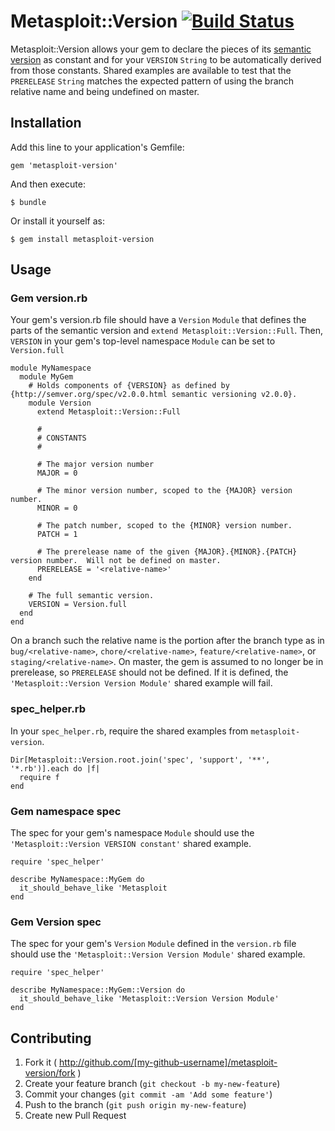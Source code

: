 # Metasploit::Version [![Build Status](https://travis-ci.org/rapid7/metasploit-version.svg)](https://travis-ci.org/rapid7/metasploit-version)

Metasploit::Version allows your gem to declare the pieces of its [semantic version](semver.org) as constant and for
your `VERSION` `String` to be automatically derived from those constants.  Shared examples are available to test that
the `PRERELEASE` `String` matches the expected pattern of using the branch relative name and being undefined on master.

## Installation

Add this line to your application's Gemfile:

    gem 'metasploit-version'

And then execute:

    $ bundle

Or install it yourself as:

    $ gem install metasploit-version

## Usage

### Gem version.rb

Your gem's version.rb file should have a `Version` `Module` that defines the parts of the semantic version and
`extend Metasploit::Version::Full`.  Then, `VERSION` in your gem's top-level namespace `Module` can be set to
`Version.full`

    module MyNamespace
      module MyGem
        # Holds components of {VERSION} as defined by {http://semver.org/spec/v2.0.0.html semantic versioning v2.0.0}.
        module Version
          extend Metasploit::Version::Full

          #
          # CONSTANTS
          #

          # The major version number
          MAJOR = 0

          # The minor version number, scoped to the {MAJOR} version number.
          MINOR = 0

          # The patch number, scoped to the {MINOR} version number.
          PATCH = 1

          # The prerelease name of the given {MAJOR}.{MINOR}.{PATCH} version number.  Will not be defined on master.
          PRERELEASE = '<relative-name>'
        end

        # The full semantic version.
        VERSION = Version.full
      end
    end

On a branch such the relative name is the portion after the branch type as in `bug/<relative-name>`,
`chore/<relative-name>`, `feature/<relative-name>`, or `staging/<relative-name>`.  On master, the gem is assumed to
no longer be in prerelease, so `PRERELEASE` should not be defined.  If it is defined, the
`'Metasploit::Version Version Module'` shared example will fail.

### spec_helper.rb

In your `spec_helper.rb`, require the shared examples from `metasploit-version`.

    Dir[Metasploit::Version.root.join('spec', 'support', '**', '*.rb')].each do |f|
      require f
    end

### Gem namespace spec

The spec for your gem's namespace `Module` should use the `'Metasploit::Version VERSION constant'` shared example.

    require 'spec_helper'

    describe MyNamespace::MyGem do
      it_should_behave_like 'Metasploit
    end

### Gem Version spec

The spec for your gem's `Version` `Module` defined in the `version.rb` file should use the
`'Metasploit::Version Version Module'` shared example.

    require 'spec_helper'

    describe MyNamespace::MyGem::Version do
      it_should_behave_like 'Metasploit::Version Version Module'
    end

## Contributing

1. Fork it ( http://github.com/[my-github-username]/metasploit-version/fork )
2. Create your feature branch (`git checkout -b my-new-feature`)
3. Commit your changes (`git commit -am 'Add some feature'`)
4. Push to the branch (`git push origin my-new-feature`)
5. Create new Pull Request
